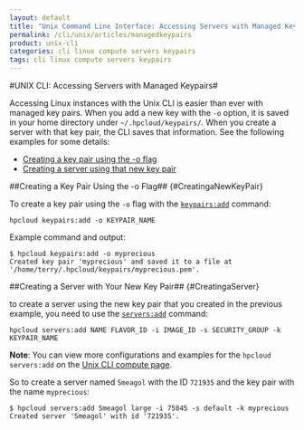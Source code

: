 ```yaml
---
layout: default
title: "Unix Command Line Interface: Accessing Servers with Managed Key Pairs"
permalink: /cli/unix/articles/managedkeypairs
product: unix-cli
categories: cli linux compute servers keypairs
tags: cli linux compute servers keypairs
---
```

#UNIX CLI: Accessing Servers with Managed Keypairs#

Accessing Linux instances with the Unix CLI is easier than ever with managed key pairs.  When you add a new key with the `-o` option, it is saved in your home directory under `~/.hpcloud/keypairs/`.  When you create a server with that key pair, the CLI saves that information.  See the following examples for some details:

* [Creating a key pair using the -o flag](#CreatingaNewKeyPair)
* [Creating a server using that new key pair](#CreatingaServer)

##Creating a Key Pair Using the -o Flag## {#CreatingaNewKeyPair}

To create a key pair using the `-o` flag with the [`keypairs:add`](/cli/unix/reference#keypairs:add) command:

    hpcloud keypairs:add -o KEYPAIR_NAME

Example command and output:    

    $ hpcloud keypairs:add -o myprecious
    Created key pair 'myprecious' and saved it to a file at '/home/terry/.hpcloud/keypairs/myprecious.pem'.

##Creating a Server with Your New Key Pair## {#CreatingaServer}

to create a server using the new key pair that you created in the previous example, you need to use the [`servers:add`](/cli/unix/reference#servers:add) command:

    hpcloud servers:add NAME FLAVOR_ID -i IMAGE_ID -s SECURITY_GROUP -k KEYPAIR_NAME

**Note**: You can view more configurations and examples for the `hpcloud servers:add` on the [Unix CLI compute page](/cli/unix/compute#ServerCommands).

So to create a server named `Smeagol` with the ID `721935` and the key pair with the name `myprecious`:

    $ hpcloud servers:add Smeagol large -i 75845 -s default -k myprecious
    Created server 'Smeagol' with id '721935'.
    
